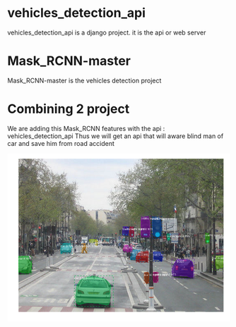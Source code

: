 # vehicles_detection_api

vehicles_detection_api is a django project.
it is the api or web server


# Mask_RCNN-master

Mask_RCNN-master is the vehicles detection project

# Combining 2 project

We are adding this Mask_RCNN features with the api :  vehicles_detection_api
Thus we will get an api that will aware blind man of car and save him from road accident


![Instance Segmentation Sample](Mask_RCNN-master/assets/street.png)